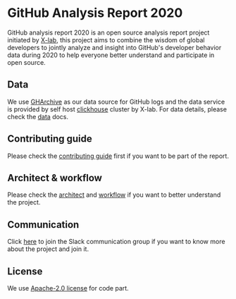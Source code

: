 # GitHub Analysis Report 2020

GitHub analysis report 2020 is an open source analysis report project initiated by [X-lab](https://x-lab.info), this project aims to combine the wisdom of global developers to jointly analyze and insight into GitHub's developer behavior data during 2020 to help everyone better understand and participate in open source.

## Data

We use [GHArchive](https://www.gharchive.org/) as our data source for GitHub logs and the data service is provided by self host [clickhouse](https://clickhouse.tech/) cluster by X-lab. For data details, please check the [data](https://www.x-lab.info/github-analysis-report-2020/) docs.

## Contributing guide

Please check the [contributing guide](https://www.x-lab.info/github-analysis-report-2020/) first if you want to be part of the report.

## Architect & workflow

Please check the [architect](https://www.x-lab.info/github-analysis-report-2020/) and [workflow](https://www.x-lab.info/github-analysis-report-2020/) if you want to better understand the project.

## Communication

Click [here](https://join.slack.com/t/x-github-analysis/shared_invite/zt-gz8ykv3l-qP53IpajsZIGsx6dFo_8Lg) to join the Slack communication group if you want to know more about the project and join it.

## License

We use [Apache-2.0 license](LICENSE) for code part.
